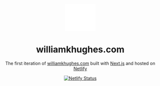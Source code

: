 <div align="center">
  <img alt="Logo" src="https://raw.githubusercontent.com/willhughes11/wkh-portfolio-project/main/public/media/doubleU.png" width="100" />
</div>
<h1 align="center">
  williamkhughes.com
</h1>
<p align="center">
  The first iteration of <a href="https://williamkhughes.com" target="_blank">williamkhughes.com</a> built with <a href="https://nextjs.org/" target="_blank">Next.js</a> and hosted on <a href="https://www.netlify.com/" target="_blank">Netlify</a>
</p>
<p align="center">
  <a href="https://app.netlify.com/sites/fastidious-vacherin-fbf321/deploys" target="_blank">
    <img src="https://api.netlify.com/api/v1/badges/1963b488-7b78-48c9-9e2d-6fb5e47ab3af/deploy-status" alt="Netlify Status" />
  </a>
</p>
